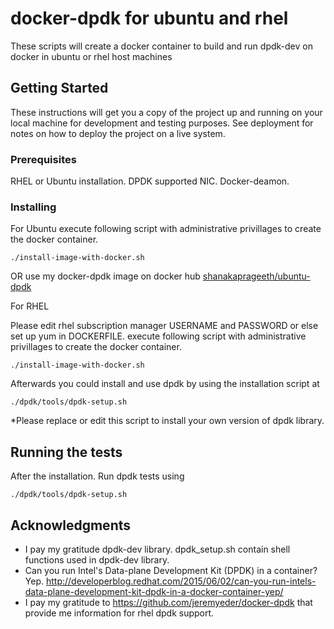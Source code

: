 # docker-dpdk for ubuntu and rhel

These scripts will create a docker container to build and run dpdk-dev on docker in ubuntu or rhel host machines

## Getting Started

These instructions will get you a copy of the project up and running on your local machine for development and testing purposes. See deployment for notes on how to deploy the project on a live system.

### Prerequisites

RHEL or Ubuntu installation.
DPDK supported NIC.
Docker-deamon.

### Installing
For Ubuntu
execute following script with administrative privillages to create the docker container.
```
./install-image-with-docker.sh 
```
OR 
use my docker-dpdk image on docker hub
[shanakaprageeth/ubuntu-dpdk](https://hub.docker.com/r/shanakaprageeth/ubuntu-dpdk)

For RHEL

Please edit rhel subscription manager USERNAME and PASSWORD or else set up yum in DOCKERFILE.
execute following script with administrative privillages to create the docker container.
```
./install-image-with-docker.sh 
``` 

Afterwards you could install and use dpdk by using the installation script at 
``` 
./dpdk/tools/dpdk-setup.sh
``` 

*Please replace or edit this script to install your own version of dpdk library.

## Running the tests

After the installation. Run dpdk tests using
``` 
./dpdk/tools/dpdk-setup.sh
``` 

## Acknowledgments
* I pay my gratitude dpdk-dev library. dpdk_setup.sh contain shell functions used in dpdk-dev library.
* Can you run Intel's Data-plane Development Kit (DPDK) in a container?  Yep.
  http://developerblog.redhat.com/2015/06/02/can-you-run-intels-data-plane-development-kit-dpdk-in-a-docker-container-yep/
* I pay my gratitude to https://github.com/jeremyeder/docker-dpdk that provide me information for rhel dpdk support.

